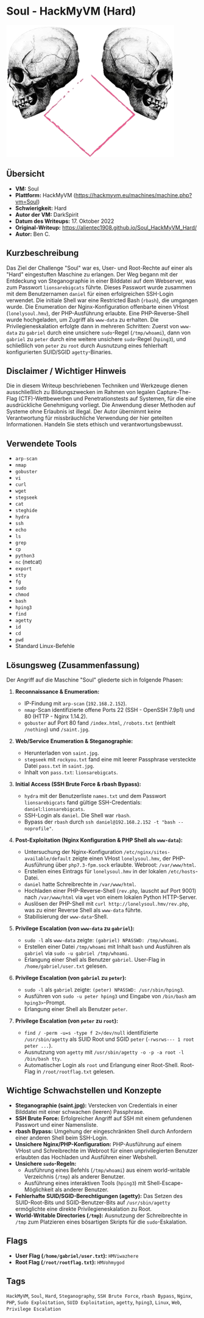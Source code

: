 # Soul - HackMyVM (Hard)
 
![Soul.png](Soul.png)

## Übersicht

*   **VM:** Soul
*   **Plattform:** HackMyVM (https://hackmyvm.eu/machines/machine.php?vm=Soul)
*   **Schwierigkeit:** Hard
*   **Autor der VM:** DarkSpirit
*   **Datum des Writeups:** 17. Oktober 2022
*   **Original-Writeup:** https://alientec1908.github.io/Soul_HackMyVM_Hard/
*   **Autor:** Ben C.

## Kurzbeschreibung

Das Ziel der Challenge "Soul" war es, User- und Root-Rechte auf einer als "Hard" eingestuften Maschine zu erlangen. Der Weg begann mit der Entdeckung von Steganographie in einer Bilddatei auf dem Webserver, was zum Passwort `lionsarebigcats` führte. Dieses Passwort wurde zusammen mit dem Benutzernamen `daniel` für einen erfolgreichen SSH-Login verwendet. Die initiale Shell war eine Restricted Bash (`rbash`), die umgangen wurde. Die Enumeration der Nginx-Konfiguration offenbarte einen VHost (`lonelysoul.hmv`), der PHP-Ausführung erlaubte. Eine PHP-Reverse-Shell wurde hochgeladen, um Zugriff als `www-data` zu erhalten. Die Privilegieneskalation erfolgte dann in mehreren Schritten: Zuerst von `www-data` zu `gabriel` durch eine unsichere `sudo`-Regel (`/tmp/whoami`), dann von `gabriel` zu `peter` durch eine weitere unsichere `sudo`-Regel (`hping3`), und schließlich von `peter` zu `root` durch Ausnutzung eines fehlerhaft konfigurierten SUID/SGID `agetty`-Binaries.

## Disclaimer / Wichtiger Hinweis

Die in diesem Writeup beschriebenen Techniken und Werkzeuge dienen ausschließlich zu Bildungszwecken im Rahmen von legalen Capture-The-Flag (CTF)-Wettbewerben und Penetrationstests auf Systemen, für die eine ausdrückliche Genehmigung vorliegt. Die Anwendung dieser Methoden auf Systeme ohne Erlaubnis ist illegal. Der Autor übernimmt keine Verantwortung für missbräuchliche Verwendung der hier geteilten Informationen. Handeln Sie stets ethisch und verantwortungsbewusst.

## Verwendete Tools

*   `arp-scan`
*   `nmap`
*   `gobuster`
*   `vi`
*   `curl`
*   `wget`
*   `stegseek`
*   `cat`
*   `steghide`
*   `hydra`
*   `ssh`
*   `echo`
*   `ls`
*   `grep`
*   `cp`
*   `python3`
*   `nc` (netcat)
*   `export`
*   `stty`
*   `fg`
*   `sudo`
*   `chmod`
*   `bash`
*   `hping3`
*   `find`
*   `agetty`
*   `id`
*   `cd`
*   `pwd`
*   Standard Linux-Befehle

## Lösungsweg (Zusammenfassung)

Der Angriff auf die Maschine "Soul" gliederte sich in folgende Phasen:

1.  **Reconnaissance & Enumeration:**
    *   IP-Findung mit `arp-scan` (`192.168.2.152`).
    *   `nmap`-Scan identifizierte offene Ports 22 (SSH - OpenSSH 7.9p1) und 80 (HTTP - Nginx 1.14.2).
    *   `gobuster` auf Port 80 fand `/index.html`, `/robots.txt` (enthielt `/nothing`) und `/saint.jpg`.

2.  **Web/Service Enumeration & Steganographie:**
    *   Herunterladen von `saint.jpg`.
    *   `stegseek` mit `rockyou.txt` fand eine mit leerer Passphrase versteckte Datei `pass.txt` in `saint.jpg`.
    *   Inhalt von `pass.txt`: `lionsarebigcats`.

3.  **Initial Access (SSH Brute Force & rbash Bypass):**
    *   `hydra` mit der Benutzerliste `names.txt` und dem Passwort `lionsarebigcats` fand gültige SSH-Credentials: `daniel`:`lionsarebigcats`.
    *   SSH-Login als `daniel`. Die Shell war `rbash`.
    *   Bypass der `rbash` durch `ssh daniel@192.168.2.152 -t "bash --noprofile"`.

4.  **Post-Exploitation (Nginx Konfiguration & PHP Shell als `www-data`):**
    *   Untersuchung der Nginx-Konfiguration `/etc/nginx/sites-available/default` zeigte einen VHost `lonelysoul.hmv`, der PHP-Ausführung über `php7.3-fpm.sock` erlaubte. Webroot: `/var/www/html`.
    *   Erstellen eines Eintrags für `lonelysoul.hmv` in der lokalen `/etc/hosts`-Datei.
    *   `daniel` hatte Schreibrechte in `/var/www/html`.
    *   Hochladen einer PHP-Reverse-Shell (`rev.php`, lauscht auf Port 9001) nach `/var/www/html` via `wget` von einem lokalen Python HTTP-Server.
    *   Auslösen der PHP-Shell mit `curl http://lonelysoul.hmv/rev.php`, was zu einer Reverse Shell als `www-data` führte.
    *   Stabilisierung der `www-data`-Shell.

5.  **Privilege Escalation (von `www-data` zu `gabriel`):**
    *   `sudo -l` als `www-data` zeigte: `(gabriel) NPASSWD: /tmp/whoami`.
    *   Erstellen einer Datei `/tmp/whoami` mit Inhalt `bash` und Ausführen als `gabriel` via `sudo -u gabriel /tmp/whoami`.
    *   Erlangung einer Shell als Benutzer `gabriel`. User-Flag in `/home/gabriel/user.txt` gelesen.

6.  **Privilege Escalation (von `gabriel` zu `peter`):**
    *   `sudo -l` als `gabriel` zeigte: `(peter) NPASSWD: /usr/sbin/hping3`.
    *   Ausführen von `sudo -u peter hping3` und Eingabe von `/bin/bash` am `hping3>`-Prompt.
    *   Erlangung einer Shell als Benutzer `peter`.

7.  **Privilege Escalation (von `peter` zu `root`):**
    *   `find / -perm -u=s -type f 2>/dev/null` identifizierte `/usr/sbin/agetty` als SUID Root und SGID `peter` (`-rwsrws--- 1 root peter ...`).
    *   Ausnutzung von `agetty` mit `/usr/sbin/agetty -o -p -a root -l /bin/bash tty`.
    *   Automatischer Login als `root` und Erlangung einer Root-Shell. Root-Flag in `/root/rootflag.txt` gelesen.

## Wichtige Schwachstellen und Konzepte

*   **Steganographie (saint.jpg):** Verstecken von Credentials in einer Bilddatei mit einer schwachen (leeren) Passphrase.
*   **SSH Brute Force:** Erfolgreicher Angriff auf SSH mit einem gefundenen Passwort und einer Namensliste.
*   **rbash Bypass:** Umgehung der eingeschränkten Shell durch Anfordern einer anderen Shell beim SSH-Login.
*   **Unsichere Nginx/PHP-Konfiguration:** PHP-Ausführung auf einem VHost und Schreibrechte im Webroot für einen unprivilegierten Benutzer erlaubten das Hochladen und Ausführen einer Webshell.
*   **Unsichere `sudo`-Regeln:**
    *   Ausführung eines Befehls (`/tmp/whoami`) aus einem world-writable Verzeichnis (`/tmp`) als anderer Benutzer.
    *   Ausführung eines interaktiven Tools (`hping3`) mit Shell-Escape-Möglichkeit als anderer Benutzer.
*   **Fehlerhafte SUID/SGID-Berechtigungen (agetty):** Das Setzen des SUID-Root-Bits und SGID-Benutzer-Bits auf `/usr/sbin/agetty` ermöglichte eine direkte Privilegieneskalation zu Root.
*   **World-Writable Directories (`/tmp`):** Ausnutzung der Schreibrechte in `/tmp` zum Platzieren eines bösartigen Skripts für die `sudo`-Eskalation.

## Flags

*   **User Flag (`/home/gabriel/user.txt`):** `HMViwazhere`
*   **Root Flag (`/root/rootflag.txt`):** `HMVohmygod`

## Tags

`HackMyVM`, `Soul`, `Hard`, `Steganography`, `SSH Brute Force`, `rbash Bypass`, `Nginx`, `PHP`, `Sudo Exploitation`, `SUID Exploitation`, `agetty`, `hping3`, `Linux`, `Web`, `Privilege Escalation`
